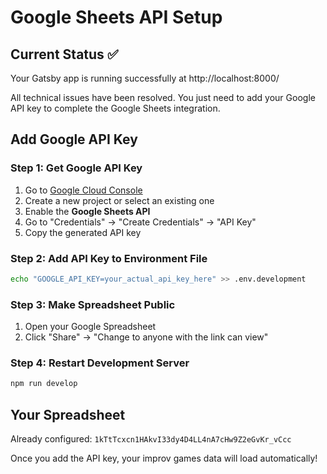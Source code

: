 # Google Sheets API Setup

## Current Status ✅
Your Gatsby app is running successfully at http://localhost:8000/

All technical issues have been resolved. You just need to add your Google API key to complete the Google Sheets integration.

## Add Google API Key

### Step 1: Get Google API Key
1. Go to [Google Cloud Console](https://console.developers.google.com/)
2. Create a new project or select an existing one
3. Enable the **Google Sheets API**
4. Go to "Credentials" → "Create Credentials" → "API Key"
5. Copy the generated API key

### Step 2: Add API Key to Environment File
```bash
echo "GOOGLE_API_KEY=your_actual_api_key_here" >> .env.development
```

### Step 3: Make Spreadsheet Public
1. Open your Google Spreadsheet
2. Click "Share" → "Change to anyone with the link can view"

### Step 4: Restart Development Server
```bash
npm run develop
```

## Your Spreadsheet
Already configured: `1kTtTcxcn1HAkvI33dy4D4LL4nA7cHw9Z2eGvKr_vCcc`

Once you add the API key, your improv games data will load automatically! 